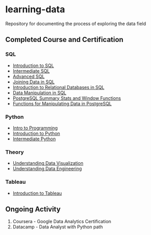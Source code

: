 # learning-data
Repository for documenting the process of exploring the data field

## Completed Course and Certification
### SQL
- <a href="https://www.datacamp.com/statement-of-accomplishment/course/4531eb4273799299702738aa18d3986cbf801144?raw=1">Introduction to SQL</a>
- <a href="https://www.datacamp.com/statement-of-accomplishment/course/27b48502973d7af759d23cdc59b1fe340608d184?raw=1">Intermediate SQL</a>
- <a href="https://www.kaggle.com/learn/certification/alyamf/advanced-sql">Advanced SQL</a>
- <a href="https://www.datacamp.com/statement-of-accomplishment/course/194c0af21792f57a381bdf365c6bf47eed8274d4?raw=1">Joining Data in SQL</a>
- <a href="https://www.datacamp.com/statement-of-accomplishment/course/e560545b05e0da6a3193768fd799bcdd1ebcef22?raw=1">Introduction to Relational Databases in SQL</a>
- <a href="https://www.datacamp.com/statement-of-accomplishment/course/ce5f9bfe904261638c4c8a1fd3763631c3c52fbe?raw=1">Data Manipulation in SQL</a>
- <a href="https://www.datacamp.com/statement-of-accomplishment/course/e049779957e4004b41fad7b4ad582c365a691851?raw=1">PostgreSQL Summary Stats and Window Functions</a>
- <a href="https://www.datacamp.com/statement-of-accomplishment/course/a3fa785263c5ac857c184e194d0a39fd09328847?raw=1">Functions for Manipulating Data in PostgreSQL</a>

### Python
- <a href="https://www.kaggle.com/learn/certification/alyamf/intro-to-programming">Intro to Programming</a>
- <a href="https://www.datacamp.com/statement-of-accomplishment/course/d020fe0a370fbf18080131cc713059749fa9074c?raw=1">Introduction to Python</a>
- <a href="https://www.datacamp.com/statement-of-accomplishment/course/a7bf4edbd6cac43135ac7a97fb47f6e49730d5de?raw=1">Intermediate Python</a>

### Theory
- <a href="https://www.datacamp.com/statement-of-accomplishment/course/fde55636e1fe56daa0c2b23a642e65214131ca3c?raw=1">Understanding Data Visualization</a>
- <a href="https://www.datacamp.com/statement-of-accomplishment/course/7509e9e0f5b5beb93ebc08df3e193a74a7f3a624?raw=1">Understanding Data Engineering</a>

### Tableau
- <a href="https://www.datacamp.com/statement-of-accomplishment/course/ad400a557ab7d1448b2eda0c88c60b381d2bab67?raw=1">Introduction to Tableau</a>

## Ongoing Activity
1. Coursera - Google Data Analytics Certification
2. Datacamp - Data Analyst with Python path
